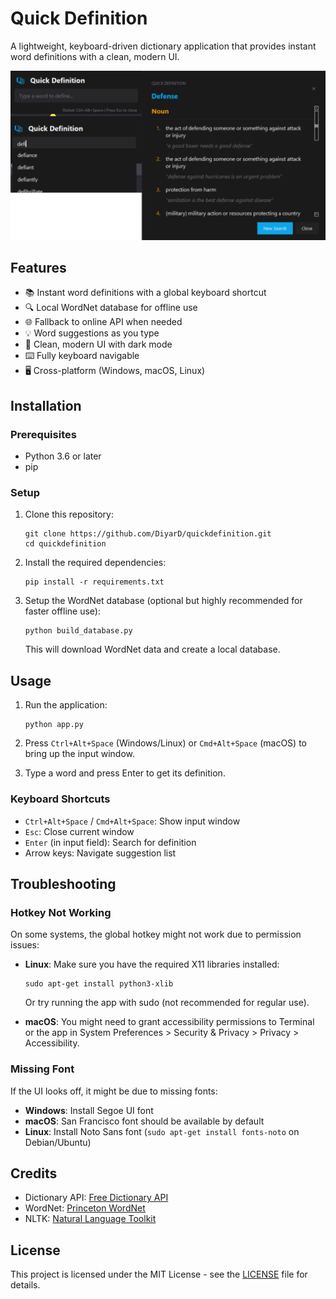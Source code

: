 # Quick Definition

A lightweight, keyboard-driven dictionary application that provides instant word definitions with a clean, modern UI.

![Quick Definition Screenshot](screenshot.png)

## Features

- 📚 Instant word definitions with a global keyboard shortcut
- 🔍 Local WordNet database for offline use
- 🌐 Fallback to online API when needed
- 💡 Word suggestions as you type
- 🎨 Clean, modern UI with dark mode
- ⌨️ Fully keyboard navigable
- 🖥️ Cross-platform (Windows, macOS, Linux)

## Installation

### Prerequisites

- Python 3.6 or later
- pip

### Setup

1. Clone this repository:
   ```
   git clone https://github.com/DiyarD/quickdefinition.git
   cd quickdefinition
   ```

2. Install the required dependencies:
   ```
   pip install -r requirements.txt
   ```

3. Setup the WordNet database (optional but highly recommended for faster offline use):
   ```
   python build_database.py
   ```
   This will download WordNet data and create a local database.

## Usage

1. Run the application:
   ```
   python app.py
   ```

2. Press `Ctrl+Alt+Space` (Windows/Linux) or `Cmd+Alt+Space` (macOS) to bring up the input window.

3. Type a word and press Enter to get its definition.

### Keyboard Shortcuts

- `Ctrl+Alt+Space` / `Cmd+Alt+Space`: Show input window
- `Esc`: Close current window
- `Enter` (in input field): Search for definition
- Arrow keys: Navigate suggestion list

## Troubleshooting

### Hotkey Not Working

On some systems, the global hotkey might not work due to permission issues:

- **Linux**: Make sure you have the required X11 libraries installed:
  ```
  sudo apt-get install python3-xlib
  ```
  Or try running the app with sudo (not recommended for regular use).

- **macOS**: You might need to grant accessibility permissions to Terminal or the app in System Preferences > Security & Privacy > Privacy > Accessibility.

### Missing Font

If the UI looks off, it might be due to missing fonts:

- **Windows**: Install Segoe UI font
- **macOS**: San Francisco font should be available by default
- **Linux**: Install Noto Sans font (`sudo apt-get install fonts-noto` on Debian/Ubuntu)

## Credits

- Dictionary API: [Free Dictionary API](https://dictionaryapi.dev/)
- WordNet: [Princeton WordNet](https://wordnet.princeton.edu/)
- NLTK: [Natural Language Toolkit](https://www.nltk.org/)

## License

This project is licensed under the MIT License - see the [LICENSE](LICENSE) file for details.